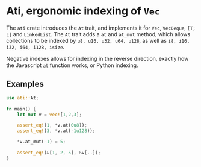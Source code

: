 # Ati, ergonomic indexing of `Vec`

The `ati` crate introduces the `At` trait, and implements it for `Vec`,
`VecDeque`, `[T; L]` and `LinkedList`.
The `At` trait adds a `at` and `at_mut` method, which allows collections to be
indexed by `u8, u16, u32, u64, u128`, as well as `i8, i16, i32, i64, i128,
isize`.

Negative indexes allows for indexing in the reverse direction, exactly how the
Javascript
[`at`](https://developer.mozilla.org/en-US/docs/Web/JavaScript/Reference/Global_Objects/Array/at)
function works, or Python indexing.

## Examples

```rust
use ati::At;

fn main() {
    let mut v = vec![1,2,3];

    assert_eq!(1, *v.at(0u8));
    assert_eq!(3, *v.at(-1u128));

    *v.at_mut(-1) = 5;

    assert_eq!(&[1, 2, 5], &v[..]);
}
```
